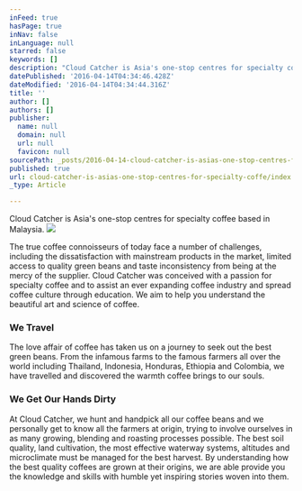 ```yaml
---
inFeed: true
hasPage: true
inNav: false
inLanguage: null
starred: false
keywords: []
description: "Cloud Catcher is Asia's one-stop centres for specialty coffee based in Malaysia."
datePublished: '2016-04-14T04:34:46.428Z'
dateModified: '2016-04-14T04:34:44.316Z'
title: ''
author: []
authors: []
publisher:
  name: null
  domain: null
  url: null
  favicon: null
sourcePath: _posts/2016-04-14-cloud-catcher-is-asias-one-stop-centres-for-specialty-coffe.md
published: true
url: cloud-catcher-is-asias-one-stop-centres-for-specialty-coffe/index.html
_type: Article

---
```

Cloud Catcher is Asia's one-stop centres for specialty coffee based in Malaysia.
![](https://the-grid-user-content.s3-us-west-2.amazonaws.com/9212709c-8e32-4fd3-8ae7-efd3a397d776.jpg)

The true coffee connoisseurs of today face a number of challenges, including the dissatisfaction with mainstream products in the market, limited access to quality green beans and taste inconsistency from being at the mercy of the supplier. Cloud Catcher was conceived with a passion for specialty coffee and to assist an ever expanding coffee industry and spread coffee culture through education. We aim to help you understand the beautiful art and science of coffee.

### We Travel

The love affair of coffee has taken us on a journey to seek out the best green beans. From the infamous farms to the famous farmers all over the world including Thailand, Indonesia, Honduras, Ethiopia and Colombia, we have travelled and discovered the warmth coffee brings to our souls.

### We Get Our Hands Dirty

At Cloud Catcher, we hunt and handpick all our coffee beans and we personally get to know all the farmers at origin, trying to involve ourselves in as many growing, blending and roasting processes possible. The best soil quality, land cultivation, the most effective waterway systems, altitudes and microclimate must be managed for the best harvest. By understanding how the best quality coffees are grown at their origins, we are able provide you the knowledge and skills with humble yet inspiring stories woven into them.
